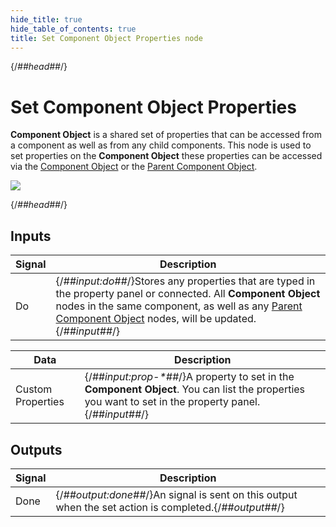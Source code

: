 ```yaml
---
hide_title: true
hide_table_of_contents: true
title: Set Component Object Properties node
---
```


{/*##head##*/}

# Set Component Object Properties

**Component Object** is a shared set of properties that can be accessed from a component as well as from any child components. This node is used to set properties on the **Component Object** these properties can be accessed via the [Component Object](/nodes/component-utilities/component-object) or the [Parent Component Object](/nodes/component-utilities/parent-component-object).

<div className="ndl-image-with-background l">

![](/nodes/component-utilities/set-component-object-properties/set-component-object-properties.png)

</div>

{/*##head##*/}

## Inputs

| Signal                                 | Description                                                                                                                                                                                                                                                                   |
| -------------------------------------- | ----------------------------------------------------------------------------------------------------------------------------------------------------------------------------------------------------------------------------------------------------------------------------- |
| <span className="ndl-signal">Do</span> | {/*##input:do##*/}Stores any properties that are typed in the property panel or connected. All **Component Object** nodes in the same component, as well as any [Parent Component Object](/nodes/component-utilities/parent-component-object) nodes, will be updated. {/*##input##*/} |

| Data                                                | Description                                                                                                                                     |
| --------------------------------------------------- | ----------------------------------------------------------------------------------------------------------------------------------------------- |
| <span className="ndl-data">Custom Properties</span> | {/*##input:prop-\*##*/}A property to set in the **Component Object**. You can list the properties you want to set in the property panel.{/*##input##*/} |

## Outputs

| Signal                                   | Description                                                                                     |
| ---------------------------------------- | ----------------------------------------------------------------------------------------------- |
| <span className="ndl-signal">Done</span> | {/*##output:done##*/}An signal is sent on this output when the set action is completed.{/*##output##*/} |
